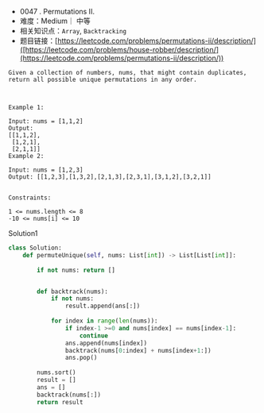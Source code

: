 
* 0047 . Permutations II.
* 难度：Medium｜ 中等
* 相关知识点：`Array`,  `Backtracking`
* 题目链接：[https://leetcode.com/problems/permutations-ii/description/]([https://leetcode.com/problems/house-robber/description/](https://leetcode.com/problems/permutations-ii/description/))

```
Given a collection of numbers, nums, that might contain duplicates, return all possible unique permutations in any order.

 

Example 1:

Input: nums = [1,1,2]
Output:
[[1,1,2],
 [1,2,1],
 [2,1,1]]
Example 2:

Input: nums = [1,2,3]
Output: [[1,2,3],[1,3,2],[2,1,3],[2,3,1],[3,1,2],[3,2,1]]
 

Constraints:

1 <= nums.length <= 8
-10 <= nums[i] <= 10
```
Solution1
```python
class Solution:
    def permuteUnique(self, nums: List[int]) -> List[List[int]]:
        
        if not nums: return []


        def backtrack(nums):
            if not nums:
                result.append(ans[:])
            
            for index in range(len(nums)):
                if index-1 >=0 and nums[index] == nums[index-1]:
                    continue
                ans.append(nums[index])
                backtrack(nums[0:index] + nums[index+1:])
                ans.pop()
            
        nums.sort()
        result = []
        ans = []
        backtrack(nums[:])
        return result

```
